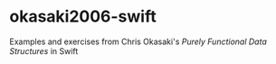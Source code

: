 # okasaki2006-swift
Examples and exercises from Chris Okasaki's _Purely Functional Data Structures_ in Swift
